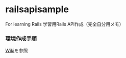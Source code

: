 # railsapisample
For learning Rails
学習用Rails API作成（完全自分用メモ）

### 環境作成手順
[Wiki](https://github.com/Ryota1Q4/railsapisample/wiki/%E7%92%B0%E5%A2%83%E4%BD%9C%E6%88%90%E6%89%8B%E9%A0%86)を参照

